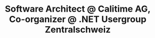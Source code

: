 ---
i: urs_enzler

name: Urs Enzler
title: Software Architect @ Calitime AG, Co-organizer @ .NET Usergroup Zentralschweiz
about: 
location: Zug, Switzerland
specialities:
    - 
    - 
tech-stack: 

linkedin: https://www.linkedin.com/in/ursenzler/
twitter: 
website: 
---
